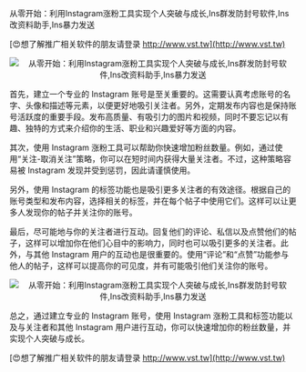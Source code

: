 从零开始：利用Instagram涨粉工具实现个人突破与成长,Ins群发防封号软件,Ins改资料助手,Ins暴力发送

[😍想了解推广相关软件的朋友请登录 http://www.vst.tw](http://www.vst.tw)

 <center><img src="https://vst.tw/MP4/tuiguang/png/2.png" alt="从零开始：利用Instagram涨粉工具实现个人突破与成长,Ins群发防封号软件,Ins改资料助手,Ins暴力发送"></center>

首先，建立一个专业的 Instagram 账号是至关重要的。这需要认真考虑账号的名字、头像和描述等元素，以便更好地吸引关注者。另外，定期发布内容也是保持账号活跃度的重要手段。发布高质量、有吸引力的图片和视频，同时不要忘记以有趣、独特的方式来介绍你的生活、职业和兴趣爱好等方面的内容。

其次，使用 Instagram 涨粉工具可以帮助你快速增加粉丝数量。例如，通过使用“关注-取消关注”策略，你可以在短时间内获得大量关注者。不过，这种策略容易被 Instagram 发现并受到惩罚，因此请谨慎使用。

另外，使用 Instagram 的标签功能也是吸引更多关注者的有效途径。根据自己的账号类型和发布内容，选择相关的标签，并在每个帖子中使用它们。这样可以让更多人发现你的帖子并关注你的账号。

最后，尽可能地与你的关注者进行互动。回复他们的评论、私信以及点赞他们的帖子，这样可以增加你在他们心目中的影响力，同时也可以吸引更多的关注者。此外，与其他 Instagram 用户的互动也是很重要的。使用“评论”和“点赞”功能参与他人的帖子，这样可以提高你的可见度，并有可能吸引他们关注你的账号。

 <center><img src="https://vst.tw/MP4/tuiguang/png/2.png" alt="从零开始：利用Instagram涨粉工具实现个人突破与成长,Ins群发防封号软件,Ins改资料助手,Ins暴力发送"></center>

总之，通过建立专业的 Instagram 账号，使用 Instagram 涨粉工具和标签功能以及与关注者和其他 Instagram 用户进行互动，你可以快速增加你的粉丝数量，并实现个人突破与成长。

[😍想了解推广相关软件的朋友请登录 http://www.vst.tw](http://www.vst.tw)




